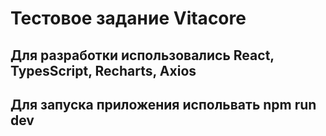 # Тестовое задание Vitacore

## Для разработки использовались React, TypesScript, Recharts, Axios

## Для запуска приложения испольвать npm run dev

